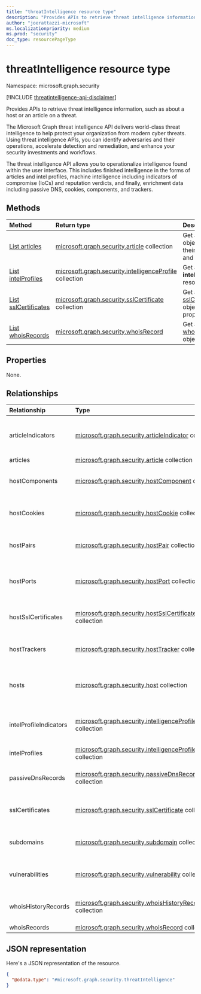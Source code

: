 ```yaml
---
title: "threatIntelligence resource type"
description: "Provides APIs to retrieve threat intelligence information, such as about a host or an article on a threat."
author: "joerattazzi-microsoft"
ms.localizationpriority: medium
ms.prod: "security"
doc_type: resourcePageType
---
```


# threatIntelligence resource type

Namespace: microsoft.graph.security

[!INCLUDE [threatintelligence-api-disclaimer](../../includes/threatintelligence-api-disclaimer.md)]

Provides APIs to retrieve threat intelligence information, such as about a host or an article on a threat.

The Microsoft Graph threat intelligence API delivers world-class threat intelligence to help protect your organization from modern cyber threats. Using threat intelligence APIs, you can identify adversaries and their operations, accelerate detection and remediation, and enhance your security investments and workflows.

The threat intelligence API allows you to operationalize intelligence found within the user interface. This includes finished intelligence in the forms of articles and intel profiles, machine intelligence including indicators of compromise (IoCs) and reputation verdicts, and finally, enrichment data including passive DNS, cookies, components, and trackers.

## Methods

| Method                                                                            | Return type                                                                                                               | Description                                                                                |
| :-------------------------------------------------------------------------------- | :------------------------------------------------------------------------------------------------------------------------ | :----------------------------------------------------------------------------------------- |
| [List articles](../api/security-threatintelligence-list-articles.md)                                  | [microsoft.graph.security.article](../resources/security-article.md) collection                                           | Get a list of **article** objects, including their properties and relationships.           |
| [List intelProfiles](../api/security-threatintelligence-list-intelprofiles.md)                 | [microsoft.graph.security.intelligenceProfile](../resources/security-intelligenceprofile.md) collection                   | Get a list of **intelligenceProfile** resources.                                           |
|[List sslCertificates](../api/security-threatintelligence-list-sslcertificates.md)|[microsoft.graph.security.sslCertificate](../resources/security-sslcertificate.md) collection |Get a list of [sslCertificate](../resources/security-sslcertificate.md) objects and their properties.|
| [List whoisRecords](../api/security-threatintelligence-list-whoisrecords.md)                     |[microsoft.graph.security.whoisRecord](../resources/security-vulnerability.md) |Get a list of [whoisRecord](../resources/security-whoisrecord.md) objects.|

## Properties

None.

## Relationships

| Relationship           | Type                                                                                                                      | Description                                                                                                                                                                                                    |
|:---|:---|:---|
|articleIndicators|[microsoft.graph.security.articleIndicator](../resources/security-articleindicator.md) collection|Refers to indicators of threat or compromise highlighted in an [article](../resources/security-article.md).<br/>**Note**: List retrieval is not yet supported.|
| articles               | [microsoft.graph.security.article](../resources/security-article.md) collection                                           | A list of **article** objects.                                                                                                                                                                                 |
|hostComponents|[microsoft.graph.security.hostComponent](../resources/security-hostcomponent.md) collection|Retrieve details about [hostComponent](../resources/security-hostcomponent.md) objects.<br/>**Note**: List retrieval is not yet supported.|
|hostCookies|[microsoft.graph.security.hostCookie](../resources/security-hostcookie.md) collection|Retrieve details about [hostCookie](../resources/security-hostcookie.md) objects.<br/>**Note**: List retrieval is not yet supported.|
|hostPairs|[microsoft.graph.security.hostPair](../resources/security-hostpair.md) collection|Retrieve details about [hostTracker](../resources/security-hostpair.md) objects.<br/>**Note**: List retrieval is not yet supported.|
| hostPorts              | [microsoft.graph.security.hostPort](../resources/security-hostport.md) collection                                         | Retrieve details about [microsoft.graph.security.hostPort](../resources/security-hostport.md) objects.<br/>**Note**: List retrieval is not yet supported.                              |
|hostSslCertificates| [microsoft.graph.security.hostSslCertificate](../resources/security-hostsslcertificate.md) collection |Retrieve details about [hostSslCertificate](../resources/security-hostsslcertificate.md) objects.<br/>**Note**: List retrieval is not yet supported.|          
|hostTrackers|[microsoft.graph.security.hostTracker](../resources/security-hosttracker.md) collection|Retrieve details about [hostTracker](../resources/security-hosttracker.md) objects.<br/>**Note**: List retrieval is not yet supported.|
|hosts|[microsoft.graph.security.host](../resources/security-host.md) collection|Refers to [host](../resources/security-host.md) objects that Microsoft Threat Intelligence has observed.<br/>**Note**: List retrieval is not yet supported.|
|intelProfileIndicators|[microsoft.graph.security.intelligenceProfileIndicator](../resources/security-intelligenceprofileindicator.md) collection|Refers to indicators of threat or compromise highlighted in an [intelligenceProfile](../resources/security-intelligenceprofile.md).<br/>**Note**: List retrieval is not yet supported.|
| intelProfiles          | [microsoft.graph.security.intelligenceProfile](../resources/security-intelligenceprofile.md) collection                   | A list of **intelligenceProfile** objects.                                                                                                                                                                     |
|passiveDnsRecords|[microsoft.graph.security.passiveDnsRecord](../resources/security-passivednsrecord.md) collection|Retrieve details about [passiveDnsRecord](../resources/security-passivednsrecord.md) objects.<br/>**Note**: List retrieval is not yet supported.|
|sslCertificates| [microsoft.graph.security.sslCertificate](../resources/security-sslcertificate.md) collection |Retrieve details about [sslCertificate](../resources/security-sslcertificate.md) objects.<br/>**Note**: List retrieval is not yet supported.|         
|subdomains|[microsoft.graph.security.subdomain](../resources/security-subdomain.md) collection|Retrieve details about the [subdomain](../resources/security-subdomain.md).<br/>**Note**: List retrieval is not yet supported.|
|vulnerabilities|[microsoft.graph.security.vulnerability](../resources/security-vulnerability.md) collection|Retrieve details about [vulnerabilities](../resources/security-vulnerability.md).<br/>**Note**: List retrieval is not yet supported.                                                                       |
|whoisHistoryRecords|[microsoft.graph.security.whoisHistoryRecord](../resources/security-whoishistoryrecord.md) collection|Retrieve details about [whoisHistoryRecord](../resources/security-whoishistoryrecord.md) objects.<br/>**Note:** List retrieval is not yet supported.|
|whoisRecords|[microsoft.graph.security.whoisRecord](../resources/security-whoisrecord.md) collection|A list of [whoisRecord](../resources/security-whoisrecord.md) objects.|

## JSON representation

Here's a JSON representation of the resource.

<!-- {
  "blockType": "resource",
  "keyProperty": "id",
  "@odata.type": "microsoft.graph.security.threatIntelligence",
  "openType": false
}
-->

```json
{
  "@odata.type": "#microsoft.graph.security.threatIntelligence"
}
```
